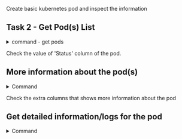 Create basic kubernetes pod and inspect the information

## Task 2 - Get Pod(s) List

<details>
  <summary>command - get pods</summary>
  <p>`kubectl get pods`{{execute}}</p>
</details>

Check the value of 'Status' column of the pod.

## More information about the pod(s)

<details>
  <summary>Command</summary>
  <p>`kubectl get pods -o wide`{{execute}}</p>
</details>

Check the extra columns that shows more information about the pod

## Get detailed information/logs for the pod

<details>
  <summary>Command</summary>
  <p>`kubectl describe pod busybox-pod`{{execute}}</p>

</details>




